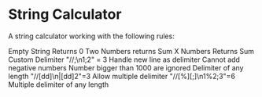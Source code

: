 # String Calculator
A string calculator working with the following rules:

Empty String Returns 0
Two Numbers returns Sum
X Numbers Returns Sum
Custom Delimiter "//;\n1;2" = 3
Handle new line as delimiter
Cannot add negative numbers
Number bigger than 1000 are ignored
Delimiter of any length "//[dd]\n|[dd]2"=3
Allow multiple delimiter "//[%][;]\n1%2;3"=6
Multiple delimiter of any length
